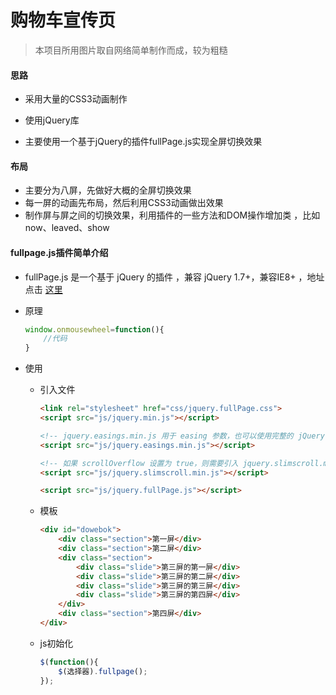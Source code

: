 # 购物车宣传页
> 本项目所用图片取自网络简单制作而成，较为粗糙

#### 思路

- 采用大量的CSS3动画制作

- 使用jQuery库

- 主要使用一个基于jQuery的插件fullPage.js实现全屏切换效果

  

#### 布局

- 主要分为八屏，先做好大概的全屏切换效果
- 每一屏的动画先布局，然后利用CSS3动画做出效果
- 制作屏与屏之间的切换效果，利用插件的一些方法和DOM操作增加类 ，比如now、leaved、show

#### fullpage.js插件简单介绍

- fullPage.js 是一个基于 jQuery 的插件 ，兼容 jQuery 1.7+，兼容IE8+ ，地址点击 [这里](http://www.dowebok.com/77.html)

- 原理

  ```javascript
  window.onmousewheel=function(){
      //代码
  }
  ```

- 使用

  - 引入文件

    ```html
    <link rel="stylesheet" href="css/jquery.fullPage.css">
    <script src="js/jquery.min.js"></script>
    
    <!-- jquery.easings.min.js 用于 easing 参数，也可以使用完整的 jQuery UI 代替，如果不需要设置 easing 参数，可去掉改文件 -->
    <script src="js/jquery.easings.min.js"></script>
    
    <!-- 如果 scrollOverflow 设置为 true，则需要引入 jquery.slimscroll.min.js，一般情况下不需要 -->
    <script src="js/jquery.slimscroll.min.js"></script>
    
    <script src="js/jquery.fullPage.js"></script>
    ```

  - 模板

    ```html
    <div id="dowebok">
        <div class="section">第一屏</div>
        <div class="section">第二屏</div>
        <div class="section">
            <div class="slide">第三屏的第一屏</div>
            <div class="slide">第三屏的第二屏</div>
            <div class="slide">第三屏的第三屏</div>
            <div class="slide">第三屏的第四屏</div>
        </div>
        <div class="section">第四屏</div>
    </div>
    ```

  - js初始化

    ```javascript
    $(function(){
        $(选择器).fullpage();
    });
    ```